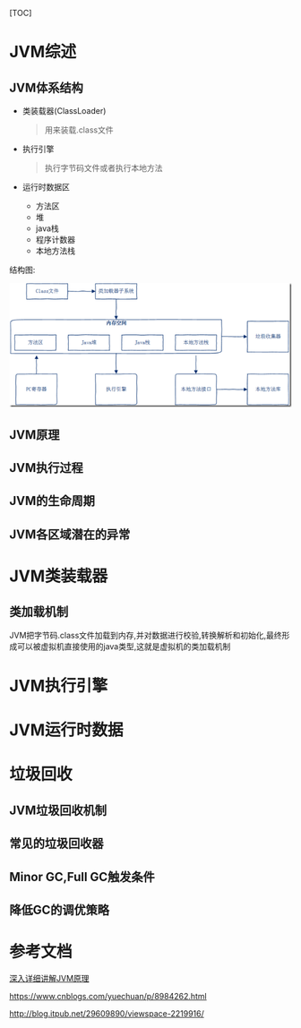 [TOC]

# JVM综述

## JVM体系结构

- 类装载器(ClassLoader)

  > 用来装载.class文件

- 执行引擎

  > 执行字节码文件或者执行本地方法

- 运行时数据区

  - 方法区
  - 堆
  - java栈
  - 程序计数器
  - 本地方法栈

结构图:

![image](.img/.jvm/352511-20170810232433792-373676900.png)

## JVM原理



## JVM执行过程

## JVM的生命周期

## JVM各区域潜在的异常

# JVM类装载器

## 类加载机制

JVM把字节码.class文件加载到内存,并对数据进行校验,转换解析和初始化,最终形成可以被虚拟机直接使用的java类型,这就是虚拟机的类加载机制

# JVM执行引擎

# JVM运行时数据

# 垃圾回收

## JVM垃圾回收机制

## 常见的垃圾回收器

## Minor GC,Full GC触发条件

## 降低GC的调优策略

# 参考文档

[深入详细讲解JVM原理](https://blog.csdn.net/know9163/article/details/80574488)

https://www.cnblogs.com/yuechuan/p/8984262.html

http://blog.itpub.net/29609890/viewspace-2219916/
